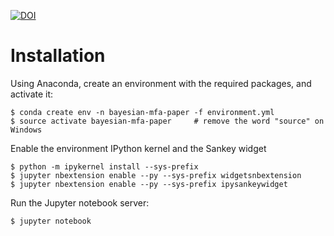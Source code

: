 [![DOI](https://zenodo.org/badge/DOI/10.5281/zenodo.581183.svg)](https://doi.org/10.5281/zenodo.581183)

# Installation

Using Anaconda, create an environment with the required packages, and activate it:

```shell
$ conda create env -n bayesian-mfa-paper -f environment.yml
$ source activate bayesian-mfa-paper     # remove the word "source" on Windows
```

Enable the environment IPython kernel and the Sankey widget

```shell
$ python -m ipykernel install --sys-prefix
$ jupyter nbextension enable --py --sys-prefix widgetsnbextension
$ jupyter nbextension enable --py --sys-prefix ipysankeywidget
```

Run the Jupyter notebook server:

```shell
$ jupyter notebook
```
